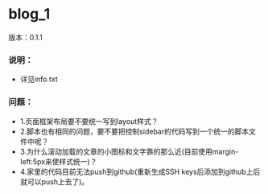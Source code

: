 # blog_1
版本：0.1.1

### 说明：
* 详见info.txt




### 问题：
* 1.页面框架布局要不要统一写到layout样式？
* 2.脚本也有相同的问题，要不要把控制sidebar的代码写到一个统一的脚本文件中呢？
* 3.为什么滚动加载的文章的小图标和文字靠的那么近(目前使用margin-left:5px来使样式统一)？
* 4.家里的代码目前无法push到github(重新生成SSH keys后添加到github上后就可以push上去了)。
